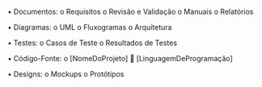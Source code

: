 •	Documentos: 
o	Requisitos
o	Revisão e Validação
o	Manuais
o	Relatórios

•	Diagramas: 
o	UML
o	Fluxogramas
o	Arquitetura

•	Testes: 
o	Casos de Teste
o	Resultados de Testes

•	Código-Fonte: 
o	[NomeDoProjeto] 
	[LinguagemDeProgramação]

•	Designs: 
o	Mockups
o	Protótipos
